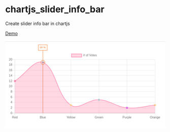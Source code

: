 # chartjs_slider_info_bar

Create slider info bar in chartjs

<a href="https://vikash077.github.io/chartjs_slider_info_bar/">Demo</a>

<img src="https://github.com/vikash077/chartjs_slider_info_bar/blob/main/graph.png"/>
